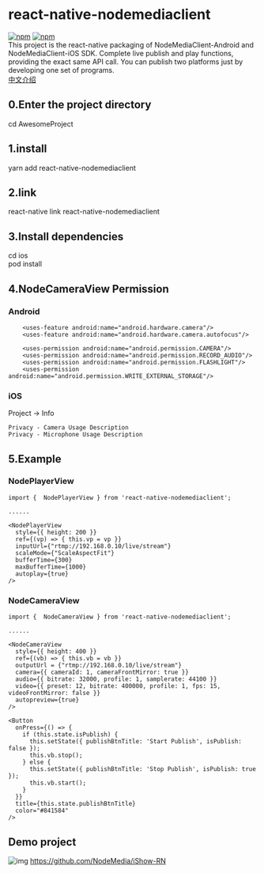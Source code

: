 # react-native-nodemediaclient
[![npm](https://img.shields.io/npm/v/react-native-nodemediaclient.svg)](https://www.npmjs.com/package/react-native-nodemediaclient)
[![npm](https://img.shields.io/npm/dm/react-native-nodemediaclient.svg)](https://www.npmjs.com/package/react-native-nodemediaclient)  
This project is the react-native packaging of NodeMediaClient-Android and NodeMediaClient-iOS SDK.
Complete live publish and play functions, providing the exact same API call. You can publish two platforms just by developing one set of programs.  
[中文介绍](https://github.com/NodeMedia/react-native-nodemediaclient/blob/master/README_CN.md)

## 0.Enter the project directory
cd AwesomeProject

## 1.install
yarn add react-native-nodemediaclient

## 2.link
react-native link react-native-nodemediaclient

## 3.Install dependencies
cd ios  
pod install

## 4.NodeCameraView Permission

### Android
```  
    <uses-feature android:name="android.hardware.camera"/>
    <uses-feature android:name="android.hardware.camera.autofocus"/>

    <uses-permission android:name="android.permission.CAMERA"/>
    <uses-permission android:name="android.permission.RECORD_AUDIO"/>
    <uses-permission android:name="android.permission.FLASHLIGHT"/>
    <uses-permission android:name="android.permission.WRITE_EXTERNAL_STORAGE"/>
```

### iOS
Project -> Info

```
Privacy - Camera Usage Description
Privacy - Microphone Usage Description
```

## 5.Example

### NodePlayerView

```
import {  NodePlayerView } from 'react-native-nodemediaclient';

......

<NodePlayerView 
  style={{ height: 200 }}
  ref={(vp) => { this.vp = vp }}
  inputUrl={"rtmp://192.168.0.10/live/stream"}
  scaleMode={"ScaleAspectFit"}
  bufferTime={300}
  maxBufferTime={1000}
  autoplay={true}
/>
```


### NodeCameraView
```
import {  NodeCameraView } from 'react-native-nodemediaclient';

......

<NodeCameraView 
  style={{ height: 400 }}
  ref={(vb) => { this.vb = vb }}
  outputUrl = {"rtmp://192.168.0.10/live/stream"}
  camera={{ cameraId: 1, cameraFrontMirror: true }}
  audio={{ bitrate: 32000, profile: 1, samplerate: 44100 }}
  video={{ preset: 12, bitrate: 400000, profile: 1, fps: 15, videoFrontMirror: false }}
  autopreview={true}
/>

<Button
  onPress={() => {
    if (this.state.isPublish) {
      this.setState({ publishBtnTitle: 'Start Publish', isPublish: false });
      this.vb.stop();
    } else {
      this.setState({ publishBtnTitle: 'Stop Publish', isPublish: true });
      this.vb.start();
    }
  }}
  title={this.state.publishBtnTitle}
  color="#841584"
/>
```

## Demo project
![img](https://raw.githubusercontent.com/NodeMedia/iShow-RN/master/1519740855033.gif)
https://github.com/NodeMedia/iShow-RN
